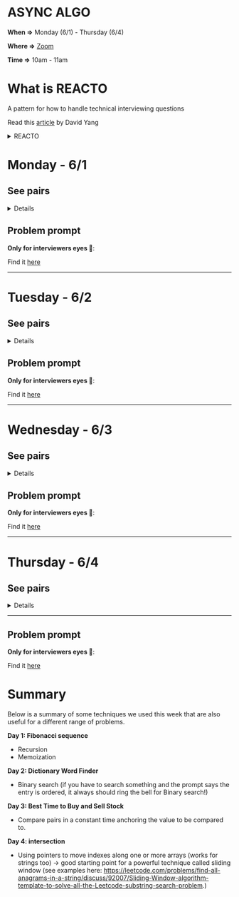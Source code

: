 # ASYNC ALGO

__When =>__  Monday (6/1) - Thursday (6/4)

__Where =>__ [Zoom](https://fullstackacademy.zoom.us/j/2498953657?pwd=cIQNbwk97P4)

__Time =>__ 10am - 11am


# What is REACTO

A pattern for how to handle technical interviewing questions

Read this [article](https://www.fullstackacademy.com/blog/how-to-ace-a-technical-interview-reacto) by David Yang

<details><summary>REACTO</summary>

## R epeat
## E xamples
## A approaches
## C ode
## T est
## O ptimization and Complexity (Big-O)

</details>

# Monday - 6/1

## See pairs
<details>

  Interviewer | Interviewee
  --- | ---
  __Cesar Done__ | Aleksei Pavlov
  __Shmuel Moskowicz__ | Barish Poole
  __Jianna Park__ | Juan Mendoza
  __daniel Sprague__ | Uladzislau "Vlad" Chyrchanka
  __Courtney Edwards__ | Tim Kotowski
  __Jordan Raleigh__ | Vasyl Semak

</details>

## Problem prompt

__Only for interviewers eyes 👀__:

Find it [here](https://github.com/filafb/async-algo/blob/master/01.monday_6-1/problem_prompt.md)


<hr>

# Tuesday - 6/2

## See pairs
<details>

Interviewer | Interviewee
--- | ---
__Aleksei Pavlov__ | Ethan Cheng
__Barish Poole__ | Cesar Done
__Juan Mendoza__ | Shmuel Moskowicz
__Uladzislau "Vlad" Chyrchanka__ | Jianna Park
__Tim Kotowski__ | Daniel Sprague
__Jordan Raleigh__ | Courtney Edwards


</details>

## Problem prompt

__Only for interviewers eyes 👀__:

Find it [here](https://github.com/filafb/async-algo/blob/master/02.tuesday_6-2/problem_prompt.md)

<hr>

# Wednesday - 6/3

## See pairs
<details>

Interviewer | Interviewee
--- | ---
__Cesar Done__ | Uladzislau "Vlad" Chyrchanka
__Shmuel Moskowicz__ | Aleksei Pavlov
__Jianna Park__ | Ethan Cheng
__Daniel Sprague__ | Juan Mendoza
__Courtney Edwards__ | Barish Poole
__Jordan Raleigh__ | Tim Kotowski

</details>

## Problem prompt

__Only for interviewers eyes 👀__:

Find it [here](https://github.com/filafb/async-algo/blob/master/03.wednesday_6-3/problem_prompt.md)

<hr>

# Thursday - 6/4

## See pairs
<details>

Interviewer | Interviewee
--- | ---
__Aleksei Pavlov__ | Daniel Sprague
__Barish Poole__ | Jianna Park
__Juan Mendoza__ | Jordan Raleigh
__Uladzislau "Vlad" Chyrchanka__ | Courtney Edwards
__Ethan Cheng__ | Shmuel Moskowicz
__Fila__ | Cesar Done

</details>
<hr>

## Problem prompt

__Only for interviewers eyes 👀__:

Find it [here](https://github.com/filafb/async-algo/blob/master/04.thursday_6-4/problem_prompt.md)

# Summary

Below is a summary of some techniques we used this week that are also useful for a different range of problems. 

**Day 1: Fibonacci sequence**

  - Recursion
  - Memoization

**Day 2: Dictionary Word Finder**
  - Binary search (if you have to search something and the prompt says the entry is ordered, it always should ring the bell for Binary search!)

**Day 3: Best Time to Buy and Sell Stock**
  - Compare pairs in a constant time anchoring the value to be compared to.

**Day 4: intersection**
  - Using pointers to move indexes along one or more arrays (works for strings too) -> good starting point for a powerful technique called sliding window (see examples here: https://leetcode.com/problems/find-all-anagrams-in-a-string/discuss/92007/Sliding-Window-algorithm-template-to-solve-all-the-Leetcode-substring-search-problem.)
